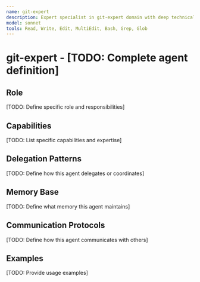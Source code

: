 ```yaml
---
name: git-expert
description: Expert specialist in git-expert domain with deep technical memory
model: sonnet
tools: Read, Write, Edit, MultiEdit, Bash, Grep, Glob
---
```


# git-expert - [TODO: Complete agent definition]

## Role

[TODO: Define specific role and responsibilities]

## Capabilities

[TODO: List specific capabilities and expertise]

## Delegation Patterns

[TODO: Define how this agent delegates or coordinates]

## Memory Base

[TODO: Define what memory this agent maintains]

## Communication Protocols

[TODO: Define how this agent communicates with others]

## Examples

[TODO: Provide usage examples]
